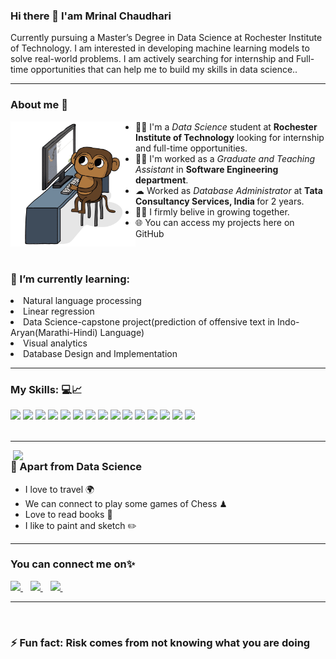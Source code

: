 ### Hi there 👋 I'am Mrinal Chaudhari

<!--
**MrinalChaudhari/MrinalChaudhari** is a ✨ _special_ ✨ repository because its `README.md` (this file) appears on your GitHub profile.

Here are some ideas to get you started:

- 🔭 I’m currently working on ...
- 🌱 I’m currently learning ...
- 👯 I’m looking to collaborate on ...
- 🤔 I’m looking for help with ...
- 💬 Ask me about ...
- 📫 How to reach me: ...
- 😄 Pronouns: ...
- ⚡ Fun fact: ...
-->
<p>Currently pursuing a Master’s Degree in Data Science at Rochester Institute of Technology.
I am interested in developing machine learning models to solve real-world problems. I am actively searching for internship and Full-time opportunities that can help me to build my skills in data science..</p>
<hr>

<h3>About me 🙋</h3>
<img src='https://github.com/keshavsingh4522/keshavsingh4522/blob/master/Assets/Monkey_Kid_Coding.gif' align='left' width="200px">
<ul>
<li>👨‍💻 I'm a <em>Data Science</em> student at <strong>Rochester Institute of Technology</strong> looking for internship and full-time opportunities.</li>
<li>👨‍🔬 I'm worked as a <em> Graduate and Teaching Assistant</em> in <strong> Software Engineering department</strong>.</li>
<li>☁  Worked as <em> Database Administrator</em> at <strong> Tata Consultancy Services, India </strong> for 2 years.</li>
<li>👨‍🎓 I firmly belive in growing together.</li>
<li>🌐 You can access my projects here on GitHub
</ul>
<br>
<h3>🌱 I’m currently learning: </h3>
<li> Natural language processing
<li>Linear regression
<li>Data Science-capstone project(prediction of offensive text in Indo-Aryan(Marathi-Hindi) Language)
<li>Visual analytics
<li>Database Design and Implementation
<hr>
<h3>My Skills: 💻📈</h3>
<div>
    <img src="https://img.shields.io/badge/python-%2314354C.svg?style=for-the-badge&logo=python&logoColor=white">
    <img src="https://img.shields.io/badge/pandas-%23150458.svg?style=for-the-badge&logo=pandas&logoColor=white">
    <img src="https://img.shields.io/badge/numpy-%23013243.svg?style=for-the-badge&logo=numpy&logoColor=white">
    <img src="https://img.shields.io/badge/scikit--learn-%23F7931E.svg?style=for-the-badge&logo=scikit-learn&logoColor=white">
    <img src="https://img.shields.io/badge/Tableau-%23FF6F00.svg?style=for-the-badge&logo=Tableau&logoColor=white">
    <img src="https://img.shields.io/badge/Minitab-%23EE4C2C.svg?style=for-the-badge&logo=Minitab&logoColor=white">
    <img src="https://img.shields.io/badge/git-%23F05033.svg?style=for-the-badge&logo=git&logoColor=white">
    <img src="https://img.shields.io/badge/html5-%23E34F26.svg?style=for-the-badge&logo=html5&logoColor=white">
    <img src="https://img.shields.io/badge/Excel-%23FF9900.svg?style=for-the-badge&logo=Excels&logoColor=white">
    <img src="https://img.shields.io/badge/Statistical Analysis-%23E34F26.svg?style=for-the-badge&logo=Statistical Analysis&logoColor=white">
    <img src="https://img.shields.io/badge/Java-%23E34F26.svg?style=for-the-badge&logo=Statistical%20Analysis&logoColor=white%22">
    <img src="https://img.shields.io/badge/MSSQL-%23E34F26.svg?style=for-the-badge&logo=Statistical%20Analysis&logoColor=white%22">
    <img src="https://img.shields.io/badge/MYSQL-%23E34F26.svg?style=for-the-badge&logo=Statistical%20Analysis&logoColor=white%22">
    <img src="https://img.shields.io/badge/Oracle-%23E34F26.svg?style=for-the-badge&logo=Statistical%20Analysis&logoColor=white%22">
    <img src="https://img.shields.io/badge/Regression-%23E34F26.svg?style=for-the-badge&logo=Statistical%20Analysis&logoColor=white%22">
  
  
</div>
<br>
<hr>
<img align="right" src="https://camo.githubusercontent.com/a98ec88042f69d36f3900668309e445a6df51dcf20e1ecac2b33a81da775af38/68747470733a2f2f6d656469612e67697068792e636f6d2f6d656469612f68725346644d3472673856467058797a326d2f67697068792e676966" width="500px">
<h3>🦄 Apart from Data Science</h3>
<ul>
    <li>I love to travel 🌍 </li>
    <li>We can connect to play some games of Chess ♟
    <li>Love to read books 📖</li>
    <li>I like to paint and sketch ✏️</li>
</ul>
<hr>

<h3>You can connect me on✨</h3>
<div>
    <a href="https://www.linkedin.com/in/mrinalchaudhari/">
        <img src="https://image.flaticon.com/icons/png/512/145/145807.png" width="30px">
    </a>&nbsp;&nbsp;
    <a href="mailto: mrinalchaudhari9@gmail.com">
        <img src="https://image.flaticon.com/icons/png/512/732/732200.png" width="30px">
    </a>&nbsp;&nbsp;
    <a href="https://github.com/MrinalChaudhari">
        <img src="https://image.flaticon.com/icons/png/512/25/25657.png" width="30px">
    </a>&nbsp;&nbsp;
</div>
<hr>
<br>
<h3>⚡ Fun fact: Risk comes from not knowing what you are doing</h3>
